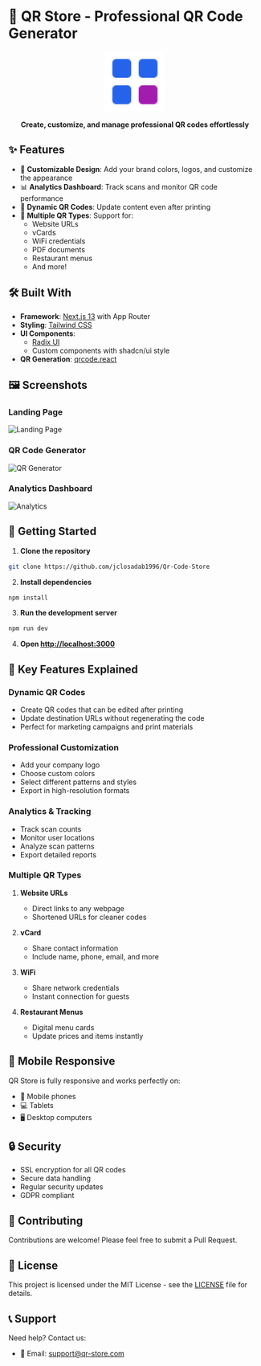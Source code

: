 # 🎯 QR Store - Professional QR Code Generator

<div align="center">
  <img src="/public/assets/logo.svg" alt="QR Store Logo" width="120" />
  
  <p align="center">
    <strong>Create, customize, and manage professional QR codes effortlessly</strong>
  </p>
</div>

## ✨ Features

- 🎨 **Customizable Design**: Add your brand colors, logos, and customize the appearance
- 📊 **Analytics Dashboard**: Track scans and monitor QR code performance
- 🔄 **Dynamic QR Codes**: Update content even after printing
- 📱 **Multiple QR Types**: Support for:
  - Website URLs
  - vCards
  - WiFi credentials
  - PDF documents
  - Restaurant menus
  - And more!

## 🛠️ Built With

- **Framework**: [Next.js 13](https://nextjs.org/) with App Router
- **Styling**: [Tailwind CSS](https://tailwindcss.com/)
- **UI Components**:
  - [Radix UI](https://www.radix-ui.com/)
  - Custom components with shadcn/ui style
- **QR Generation**: [qrcode.react](https://www.npmjs.com/package/qrcode.react)

## 🖼️ Screenshots

### Landing Page

![Landing Page](/public/screenshots/landing.png)

### QR Code Generator

![QR Generator](/public/screenshots/generator.png)

### Analytics Dashboard

![Analytics](/public/screenshots/analytics.png)

## 🚀 Getting Started

1. **Clone the repository**

```bash
git clone https://github.com/jclosadab1996/Qr-Code-Store
```

2. **Install dependencies**

```bash
npm install
```

3. **Run the development server**

```bash
npm run dev
```

4. **Open [http://localhost:3000](http://localhost:3000)**

## 🌟 Key Features Explained

### Dynamic QR Codes

- Create QR codes that can be edited after printing
- Update destination URLs without regenerating the code
- Perfect for marketing campaigns and print materials

### Professional Customization

- Add your company logo
- Choose custom colors
- Select different patterns and styles
- Export in high-resolution formats

### Analytics & Tracking

- Track scan counts
- Monitor user locations
- Analyze scan patterns
- Export detailed reports

### Multiple QR Types

1. **Website URLs**

   - Direct links to any webpage
   - Shortened URLs for cleaner codes

2. **vCard**

   - Share contact information
   - Include name, phone, email, and more

3. **WiFi**

   - Share network credentials
   - Instant connection for guests

4. **Restaurant Menus**
   - Digital menu cards
   - Update prices and items instantly

## 📱 Mobile Responsive

QR Store is fully responsive and works perfectly on:

- 📱 Mobile phones
- 💻 Tablets
- 🖥️ Desktop computers

## 🔒 Security

- SSL encryption for all QR codes
- Secure data handling
- Regular security updates
- GDPR compliant

## 🤝 Contributing

Contributions are welcome! Please feel free to submit a Pull Request.

## 📄 License

This project is licensed under the MIT License - see the [LICENSE](LICENSE) file for details.

## 📞 Support

Need help? Contact us:

- 📧 Email: support@qr-store.com
